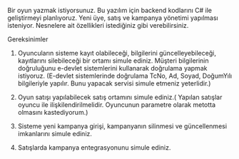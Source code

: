 Bir oyun yazmak istiyorsunuz. Bu yazılım için backend kodlarını C# ile geliştirmeyi
planlıyoruz. Yeni üye, satış ve kampanya yönetimi yapılması isteniyor. Nesnelere 
ait özellikleri istediğiniz gibi verebilirsiniz. 

Gereksinimler

1. Oyuncuların sisteme kayıt olabileceği, bilgilerini güncelleyebileceği, 
kayıtlarını silebileceği bir ortamı simule ediniz. Müşteri bilgilerinin doğruluğunu 
e-devlet sistemlerini kullanarak doğrulama yapmak istiyoruz. 
(E-devlet sistemlerinde doğrulama TcNo, Ad, Soyad, DoğumYılı bilgileriyle yapılır. 
Bunu yapacak servisi simule etmeniz yeterlidir.)

2. Oyun satışı yapılabilecek satış ortamını simule ediniz.( Yapılan satışlar 
oyuncu ile ilişkilendirilmelidir. Oyuncunun parametre olarak metotta olmasını kastediyorum.)

3. Sisteme yeni kampanya girişi, kampanyanın silinmesi ve güncellenmesi imkanlarını simule ediniz.

4. Satışlarda kampanya entegrasyonunu simule ediniz.


